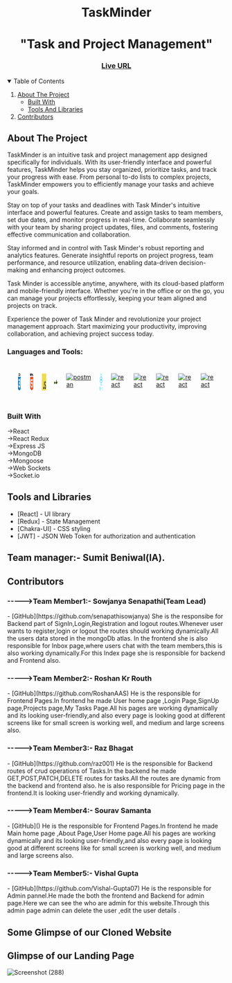 <!-- PROJECT LOGO -->
<br />
<h1 align="center" >
    TaskMinder
</h1>

<h1 align="center">"Task and Project Management"  </h1>
<h3 align="center">
	<a href="https://celebrated-rabanadas-4e63d6.netlify.app/" target="_blank">Live URL</a>
</h3>
  
<!-- TABLE OF CONTENTS -->
<details open="open">
  <summary>Table of Contents</summary>
  <ol>
    <li>
      <a href="#about-the-project">About The Project</a>
      <ul>
        <li><a href="#built-with">Built With</a></li>
          <li><a href="#tools-and-libraries">Tools And Libraries</a></li>
      </ul>
    </li>
    <li><a href="#contributors">Contributors</a></li>
  </ol>
</details>

<!-- ABOUT THE PROJECT -->

## About The Project
TaskMinder is an intuitive task and project management app designed specifically for individuals. With its user-friendly interface and powerful features, TaskMinder helps you stay organized, prioritize tasks, and track your progress with ease. From personal to-do lists to complex projects, TaskMinder empowers you to efficiently manage your tasks and achieve your goals.

Stay on top of your tasks and deadlines with Task Minder's intuitive interface and powerful features. Create and assign tasks to team members, set due dates, and monitor progress in real-time. Collaborate seamlessly with your team by sharing project updates, files, and comments, fostering effective communication and collaboration.

Stay informed and in control with Task Minder's robust reporting and analytics features. Generate insightful reports on project progress, team performance, and resource utilization, enabling data-driven decision-making and enhancing project outcomes.

Task Minder is accessible anytime, anywhere, with its cloud-based platform and mobile-friendly interface. Whether you're in the office or on the go, you can manage your projects effortlessly, keeping your team aligned and projects on track.

Experience the power of Task Minder and revolutionize your project management approach. Start maximizing your productivity, improving collaboration, and achieving project success today.

<h3 align="left">Languages and Tools:</h3>
<p align="left" style=' width:"90%"; margin: auto; padding: 23px; display: flex; gap: 18px;'> <a href="https://www.w3schools.com/css/" target="_blank" rel="noreferrer"> <img src="https://raw.githubusercontent.com/devicons/devicon/master/icons/css3/css3-original-wordmark.svg" alt="css3" width="40" height="40"/> </a>  <a href="https://www.w3.org/html/" target="_blank" rel="noreferrer"> <img src="https://raw.githubusercontent.com/devicons/devicon/master/icons/html5/html5-original-wordmark.svg" alt="html5" width="40" height="40"/> </a> <a href="https://developer.mozilla.org/en-US/docs/Web/JavaScript" target="_blank" rel="noreferrer"> <img src="https://raw.githubusercontent.com/devicons/devicon/master/icons/javascript/javascript-original.svg" alt="javascript" width="40" height="40"/> </a> <a href="https://nodejs.org" target="_blank" rel="noreferrer"> <img src="https://raw.githubusercontent.com/devicons/devicon/master/icons/nodejs/nodejs-original-wordmark.svg" alt="nodejs" width="40" height="40"/> </a> <a href="https://postman.com" target="_blank" rel="noreferrer"> <img src="https://www.vectorlogo.zone/logos/getpostman/getpostman-icon.svg" alt="postman" width="40" height="40"/> </a> <a href="https://reactjs.org/" target="_blank" rel="noreferrer"> <img src="https://raw.githubusercontent.com/devicons/devicon/master/icons/react/react-original-wordmark.svg" alt="react" width="40" height="40"/> </a> <a href="https://chakra-ui.com/" target="_blank" rel="noreferrer"> <img src="https://image.pngaaa.com/704/7959704-middle.png" alt="react" width="50" height="40"/> </a> <a href="https://openbase.com/js/slick-slider/documentation" target="_blank" rel="noreferrer"> <img src="https://gymove.dexignzone.com/react/welcome/images/icons/44.png" alt="react" width="50" height="40"/> </a>  <a href="https://app.cyclic.sh/#/" target="_blank" rel="noreferrer"> <img src="https://th.bing.com/th/id/OIP.NCU8PydXbTaszgAQ2xGNHwAAAA?w=279&h=175&c=7&r=0&o=5&dpr=1.3&pid=1.7" alt="react" width="50" height="40"/> </a><a href="https://vercel.com/" target="_blank" rel="noreferrer"> <img src="https://th.bing.com/th/id/OIP.ypz_d6GL7n2nXfQnbw_ARAHaFj?w=195&h=180&c=7&r=0&o=5&dpr=1.3&pid=1.7" alt="react" width="50" height="40"/> </a>
<a href="https://redux.js.org/" target="_blank" rel="noreferrer"> <img src="https://th.bing.com/th/id/OIP.WcRnU2ERqYHZBKBQ0zXCvgHaGs?w=188&h=180&c=7&r=0&o=5&dpr=1.3&pid=1.7" alt="react" width="50" height="40"/> </a></p>

### Built With
->React <br/>
->React Redux <br/>
->Express JS <br/>
->MongoDB <br/>
->Mongoose <br/>
->Web Sockets<br/>
->Socket.io <br/>


## Tools and Libraries 
- [React] - UI library
- [Redux] - State Management
- [Chakra-UI] - CSS styling
- [JWT] - JSON Web Token for authorization and authentication

## Team manager:- Sumit Beniwal(IA).

## Contributors

<h3>----->Team Member1:- Sowjanya Senapathi(Team Lead)</h3>- [GitHub](https://github.com/senapathisowjanya)
She is the responsibe for Backend part of SignIn,Login,Registration and logout routes.Whenever user wants to register,login or logout the routes should working dynamically.All the users data stored in the mongoDb atlas.
In the frontend she is also responsible for Inbox page,where users chat with the team members,this is also working dynamically.For this Index page she is responsible for backend and Frontend also.

<h3>----->Team Member2:- Roshan Kr Routh</h3> - [GitHub](https://github.com/RoshanAAS)
He is the responsible for Frontend Pages.In frontend he made User home page ,Login Page,SignUp page,Projects page,My Tasks Page.All his pages are working dynamically and its looking user-friendly,and also every page is looking good at different screens like for small screen is working well, and medium and large screens also.

<h3>----->Team Member3:- Raz Bhagat</h3> - [GitHub](https://github.com/raz001) 
He is the responsible for Backend routes of crud operations of Tasks.In the backend he made GET,POST,PATCH,DELETE routes for tasks.All the routes are dynamic from the backend and frontend also.
he is also responsible for Pricing page in the frontend.It is looking user-friendly and working dynamically.

<h3>----->Team Member4:- Sourav Samanta</h3> - [GitHub]()
He is the responsible for Frontend Pages.In frontend he made Main home page ,About Page,User Home page.All his pages are working dynamically and its looking user-friendly,and also every page is looking good at different screens like for small screen is working well, and medium and large screens also.

<h3>----->Team Member5:- Vishal Gupta</h3> - [GitHub](https://github.com/Vishal-Gupta07)
He is the responsible for Admin pannel.He made the both the frontend and Backend for admin page.Here we can see the who are admin for this website.Through this admin page admin can delete the user ,edit the user details .


## Some Glimpse of our Cloned Website
## Glimpse of our Landing Page
![Screenshot (288)](https://github.com/senapathisowjanya/truculent-face-1803/assets/119430125/5797b208-7483-41dc-9f63-88e7de7a3056)


